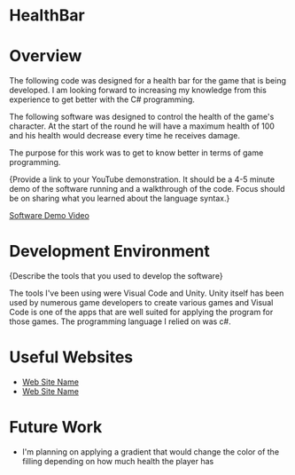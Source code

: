 # HealthBar

# Overview

The following code was designed for a health bar for the game that is being developed. I am looking forward to increasing my knowledge from this experience to get better with the C# programming. 

The following software was designed to control the health of the game's character. At the start of the round he will have a maximum health of 100 and his health would decrease every time he receives damage.

The purpose for this work was to get to know better in terms of game programming.

{Provide a link to your YouTube demonstration. It should be a 4-5 minute demo of the software running and a walkthrough of the code. Focus should be on sharing what you learned about the language syntax.}

[Software Demo Video](http://youtube.link.goes.here)

# Development Environment

{Describe the tools that you used to develop the software}

The tools I've been using were Visual Code and Unity. Unity itself has been used by numerous game developers to create various games and Visual Code is one of the apps that are well suited for applying the program for those games. The programming language I relied on was c#.

# Useful Websites

- [Web Site Name](http://gyanendushekhar.com/2019/11/17/create-health-bar-unity-3d/)
- [Web Site Name](https://medium.com/swlh/game-dev-how-to-make-health-bars-in-unity-from-beginner-to-advanced-9a1d728d0cbf)

# Future Work

- I'm planning on applying a gradient that would change the color of the filling depending on how much health the player has
